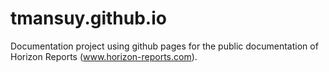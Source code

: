 # tmansuy.github.io
Documentation project using github pages for the public documentation of Horizon Reports (www.horizon-reports.com).

